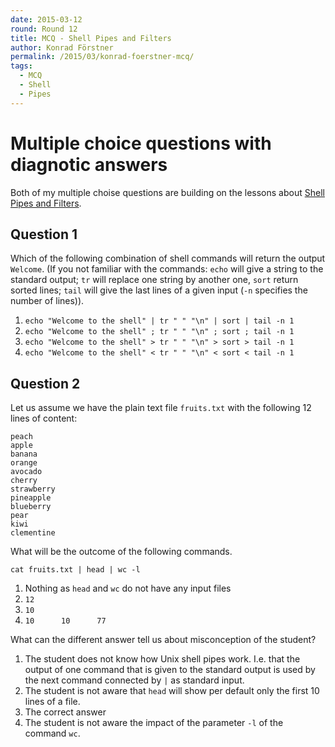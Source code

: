 ```yaml
---
date: 2015-03-12
round: Round 12
title: MCQ - Shell Pipes and Filters
author: Konrad Förstner
permalink: /2015/03/konrad-foerstner-mcq/
tags:
  - MCQ
  - Shell
  - Pipes
---
```


# Multiple choice questions with diagnotic answers

Both of my multiple choise questions are building on the lessons about
[Shell Pipes and
Filters](https://swcarpentry.github.io/shell-novice/03-pipefilter.html).

## Question 1

Which of the following combination of shell commands will return the
output `Welcome`. (If you not familiar with the commands: `echo` will
give a string to the standard output; `tr` will replace one string by
another one, `sort` return sorted lines; `tail` will give the last
lines of a given input (`-n` specifies the number of lines)).

1. `echo "Welcome to the shell" | tr " " "\n" | sort | tail -n 1`
2. `echo "Welcome to the shell" ; tr " " "\n" ; sort ; tail -n 1`
3. `echo "Welcome to the shell" > tr " " "\n" > sort > tail -n 1`
4. `echo "Welcome to the shell" < tr " " "\n" < sort < tail -n 1`

## Question 2

Let us assume we have the plain text file `fruits.txt` with the
following 12 lines of content:

    peach
    apple
    banana
    orange
    avocado
    cherry
    strawberry
    pineapple
    blueberry
    pear
    kiwi
    clementine

What will be the outcome of the following commands.

`cat fruits.txt | head | wc -l`

1. Nothing as `head` and `wc` do not have any input files
2. `12`
3. `10`
4. `10      10      77`

What can the different answer tell us about misconception of the student?

1. The student does not know how Unix shell pipes work. I.e. that the
output of one command that is given to the standard output is used by
the next command connected by `|` as standard input.
2. The student is not aware that `head` will show per default only the first 10
lines of a file.
3. The correct answer
4. The student is not aware the impact of the parameter `-l` of the command `wc`.

